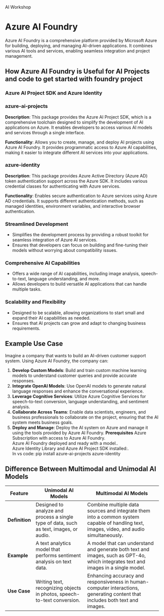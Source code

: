 AI Workshop
# Azure AI Foundry

Azure AI Foundry is a comprehensive platform provided by Microsoft Azure for building, deploying, and managing AI-driven applications. It combines various AI tools and services, enabling seamless integration and project management.

## How Azure AI Foundry is Useful for AI Projects and code to get started with foundry project
### Azure AI Project SDK and Azure Identity

### azure-ai-projects

**Description**: This package provides the Azure AI Project SDK, which is a comprehensive toolchain designed to simplify the development of AI applications on Azure. It enables developers to access various AI models and services through a single interface.

**Functionality**: Allows you to create, manage, and deploy AI projects using Azure AI Foundry. It provides programmatic access to Azure AI capabilities, making it easier to integrate different AI services into your applications.

### azure-identity

**Description**: This package provides Azure Active Directory (Azure AD) token authentication support across the Azure SDK. It includes various credential classes for authenticating with Azure services.

**Functionality**: Enables secure authentication to Azure services using Azure AD credentials. It supports different authentication methods, such as managed identities, environment variables, and interactive browser authentication.

### Streamlined Development
- Simplifies the development process by providing a robust toolkit for seamless integration of Azure AI services.
- Ensures that developers can focus on building and fine-tuning their models without worrying about compatibility issues.
### Comprehensive AI Capabilities
- Offers a wide range of AI capabilities, including image analysis, speech-to-text, language understanding, and more.
- Allows developers to build versatile AI applications that can handle multiple tasks.
### Scalability and Flexibility
- Designed to be scalable, allowing organizations to start small and expand their AI capabilities as needed.
- Ensures that AI projects can grow and adapt to changing business requirements.
## Example Use Case

Imagine a company that wants to build an AI-driven customer support system. Using Azure AI Foundry, the company can:

1. **Develop Custom Models**: Build and train custom machine learning models to understand customer queries and provide accurate responses.
2. **Integrate OpenAI Models**: Use OpenAI models to generate natural language responses and enhance the conversational experience.
3. **Leverage Cognitive Services**: Utilize Azure Cognitive Services for speech-to-text conversion, language understanding, and sentiment analysis.
4. **Collaborate Across Teams**: Enable data scientists, engineers, and business professionals to collaborate on the project, ensuring that the AI system meets business goals.
5. **Deploy and Manage**: Deploy the AI system on Azure and manage it using the tools provided by Azure AI Foundry.
   **Prerequisites**
Azure Subscription with access to Azure AI Foundry.<br>
Azure AI Foundry deployed and ready with a model..<br>
Azure Identity Library and Azure AI Project SDK installed:.<br>
In vs code: pip install azure-ai-projects azure-identity
## Difference Between Multimodal and Unimodal AI Models
| Feature        | Unimodal AI Models                                                                 | Multimodal AI Models                                                                |
|----------------|------------------------------------------------------------------------------------|-------------------------------------------------------------------------------------|
| **Definition** | Designed to analyze and process a single type of data, such as text, images, or audio. | Combine multiple data sources and integrate them into a common system capable of handling text, images, video, and audio simultaneously. |
| **Example**    | A text analytics model that performs sentiment analysis on text data.             | A model that can understand and generate both text and images, such as GPT-4o, which integrates text and images in a single model. |
| **Use Case**   | Writing text, recognizing objects in photos, speech-to-text conversion.            | Enhancing accuracy and responsiveness in human-computer interactions, generating content that includes both text and images. |




